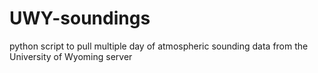 # UWY-soundings
python script to pull multiple day of atmospheric sounding data from the University of Wyoming server
